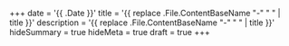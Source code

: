 +++
date = '{{ .Date }}'
title = '{{ replace .File.ContentBaseName "-" " " | title }}'
description = '{{ replace .File.ContentBaseName "-" " " | title }}'
hideSummary = true
hideMeta = true
draft = true
+++
